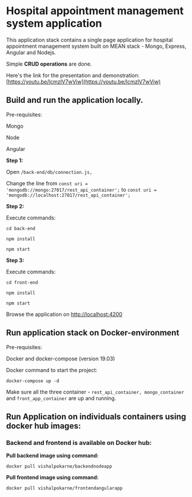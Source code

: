 # Hospital appointment management system application

This application stack contains a single page application for hospital appointment management system built on MEAN stack - Mongo, Express, Angular and Nodejs.

Simple **CRUD operations** are done.

Here's the link for the presentation and demonstration: [https://youtu.be/lcmzlV7wViw](https://youtu.be/lcmzlV7wViw)


## Build and run the application locally.
Pre-requisites:

  Mongo
  
  Node
  
  Angular

**Step 1:**

Open ```/back-end/db/connection.js,``` 

Change the line from ```const uri = 'mongodb://mongo:27017/rest_api_container';``` to ```const uri = 'mongodb://localhost:27017/rest_api_container';```

**Step 2:** 

Execute commands:

```cd back-end``` 

```npm install```

```npm start```


**Step 3:** 

Execute commands:

```cd front-end``` 

```npm install```

```npm start```

Browse the application on [http://localhost:4200](http://localhost:4200)




## Run application stack on Docker-environment

Pre-requisites: 

Docker and docker-compose (version 19.03)

Docker command to start the project:

```docker-compose up -d```

Make sure all the three container - ```rest_api_container, mongo_container``` and ```front_app_container``` are up and running.



## Run Application on individuals containers using docker hub images:

### Backend and frontend is available on Docker hub:

**Pull backend image using command:**


```docker pull vishalpokarne/backendnodeapp```


**Pull frontend image using command:**


```docker pull vishalpokarne/frontendangularapp```
